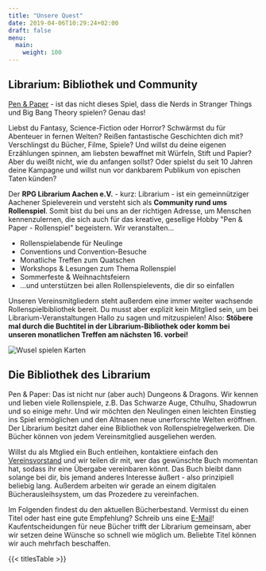 ```yaml
---
title: "Unsere Quest"
date: 2019-04-06T10:29:24+02:00
draft: false
menu:
  main:
    weight: 100
---
```


## Librarium: Bibliothek und Community
[Pen & Paper](https://de.wikipedia.org/wiki/Pen-%26-Paper-Rollenspiel) - ist das nicht dieses Spiel, dass die Nerds in Stranger Things und Big Bang Theory spielen? Genau das! 

Liebst du Fantasy, Science-Fiction oder Horror? Schwärmst du für Abenteuer in fernen Welten? Reißen fantastische Geschichten dich mit? Verschlingst du Bücher, Filme, Spiele? Und willst du deine eigenen Erzählungen spinnen, am liebsten bewaffnet mit Würfeln, Stift und Papier? Aber du weißt nicht, wie du anfangen sollst? Oder spielst du seit 10 Jahren deine Kampagne und willst nun vor dankbarem Publikum von epischen Taten künden?

Der **RPG Librarium Aachen e.V.** - kurz: Librarium - ist ein gemeinnütziger Aachener Spieleverein und versteht sich als **Community rund ums Rollenspiel**. Somit bist du bei uns an der richtigen Adresse, um Menschen kennenzulernen, die sich auch für das kreative, gesellige Hobby "Pen & Paper - Rollenspiel" begeistern. Wir veranstalten...

* Rollenspielabende für Neulinge
* Conventions und Convention-Besuche
* Monatliche Treffen zum Quatschen
* Workshops & Lesungen zum Thema Rollenspiel
* Sommerfeste & Weihnachtsfeiern
* ...und unterstützen bei allen Rollenspielevents, die dir so einfallen

Unseren Vereinsmitgliedern steht außerdem eine immer weiter wachsende Rollenspielbibliothek bereit. Du musst aber explizit kein Mitglied sein, um bei Librarium-Veranstaltungen Hallo zu sagen und mitzuspielen! Also: **Stöbere mal durch die Buchtitel in der Librarium-Bibliothek oder komm bei unseren monatlichen Treffen am nächsten 16. vorbei!**

![Wusel spielen Karten](/img/wusel-spielen-karten.svg)

## Die Bibliothek des Librarium
Pen & Paper: Das ist nicht nur (aber auch) Dungeons & Dragons. Wir kennen und lieben viele Rollenspiele, z.B. Das Schwarze Auge, Cthulhu, Shadowrun und so einige mehr. Und wir möchten den Neulingen einen leichten Einstieg ins Spiel ermöglichen und den Altnasen neue unerforschte Welten eröffnen. Der Librarium besitzt daher eine Bibliothek von Rollenspielregelwerken. Die Bücher können von jedem Vereinsmitglied ausgeliehen werden. 
 
Willst du als Mtglied ein Buch entleihen, kontaktiere einfach den [Vereinsvorstand](mailto:vorstand@rpg-librarium.de) und wir teilen dir mit, wer das gewünschte Buch momentan hat, sodass ihr eine Übergabe vereinbaren könnt. Das Buch bleibt dann solange bei dir, bis jemand anderes Interesse äußert - also prinzipiell beliebig lang. Außerdem arbeiten wir gerade an einem digitalen Bücherausleihsystem, um das Prozedere zu vereinfachen.

Im Folgenden findest du den aktuellen Bücherbestand. Vermisst du einen Titel oder hast eine gute Empfehlung? Schreib uns eine [E-Mail](mailto:kontakt@rpg-librarium.de)! Kaufentscheidungen für neue Bücher trifft der Librarium gemeinsam, aber wir setzen deine Wünsche so schnell wie möglich um. Beliebte Titel können wir auch mehrfach beschaffen. 

{{< titlesTable >}}

<!--{trackerfilter filters="16/t:18/d" displayList="y" line="y" noflipflop="y" trackerId="3" fields="18:16" showlinks="r" max="-1"}
-->
